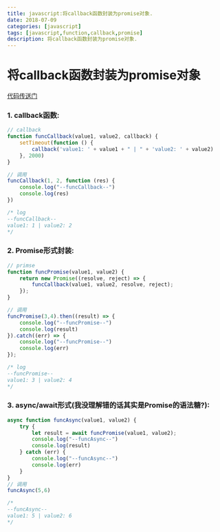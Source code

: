 ```yaml
---
title: javascript:将callback函数封装为promise对象.
date: 2018-07-09
categories: [javascript]
tags: [javascript,function,callback,promise]
description: 将callback函数封装为promise对象.
---
```


# 将callback函数封装为promise对象

[代码传送门](https://github.com/linhay/dustdin/blob/master/javascript/callback%20to%20promise.js)

### 1. callback函数:

```javascript
// callback
function funcCallback(value1, value2, callback) {
    setTimeout(function () {
        callback('value1: ' + value1 + " | " + 'value2: ' + value2)
    }, 2000)
}

// 调用
funcCallback(1, 2, function (res) {
    console.log("--funcCallback--")
    console.log(res)
})

/* log
--funcCallback--
value1: 1 | value2: 2
*/
```

### 2. Promise形式封装:

```javascript
// primse
function funcPromise(value1, value2) {
    return new Promise((resolve, reject) => {
        funcCallback(value1, value2, resolve, reject);
    });
}

// 调用
funcPromise(3,4).then((result) => {
    console.log("--funcPromise--")
    console.log(result)
}).catch((err) => {
    console.log("--funcPromise--")
    console.log(err)
});

/* log
--funcPromise--
value1: 3 | value2: 4
*/
```

### 3. async/await形式(我没理解错的话其实是Promise的语法糖?):

```javascript
async function funcAsync(value1, value2) {
    try {
        let result = await funcPromise(value1, value2);
        console.log("--funcAsync--")
        console.log(result)
    } catch (err) {
        console.log("--funcAsync--")
        console.log(err)
    }
}
// 调用
funcAsync(5,6)

/*
--funcAsync--
value1: 5 | value2: 6
*/
```
